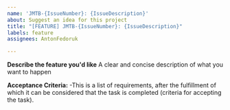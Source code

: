 ```yaml
---
name: 'JMTB-{IssueNumber}: {IssueDescription}'
about: Suggest an idea for this project
title: "[FEATURE] JMTB-{IssueNumber}: {IssueDescription}"
labels: feature
assignees: AntonFedoruk

---
```


**Describe the feature you'd like**
A clear and concise description of what you want to happen

**Acceptance Criteria:**
-This is a list of requirements, after the fulfillment of which it can be considered that the task is completed (criteria for accepting the task).
